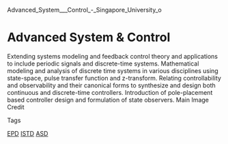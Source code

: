 Advanced_System___Control_-_Singapore_University_o



Advanced System & Control
=========================

Extending systems modeling and feedback control theory and applications to include periodic signals and discrete-time systems. Mathematical modeling and analysis of discrete time systems in various disciplines using state-space, pulse transfer function and z-transform. Relating controllability and observability and their canonical forms to synthesize and design both continuous and discrete-time controllers. Introduction of pole-placement based controller design and formulation of state observers. Main Image Credit

Tags

[EPD](/education/undergraduate/courses/?pillar-cluster=44)
[ISTD](/education/undergraduate/courses/?pillar-cluster=11)
[ASD](/education/undergraduate/courses/?pillar-cluster=1167)

